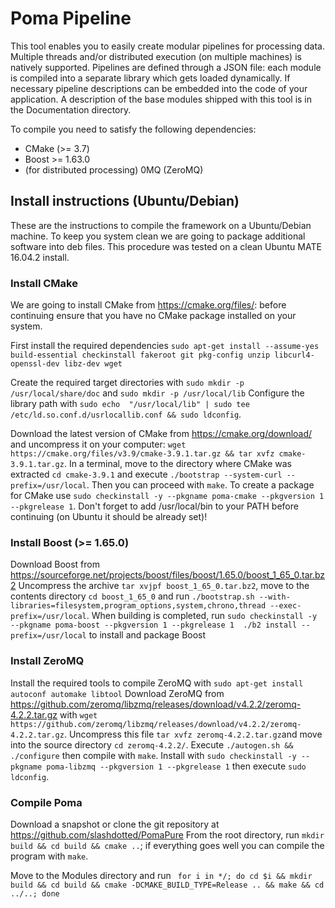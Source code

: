 # Poma Pipeline

This tool enables you to easily create modular pipelines for processing data. Multiple threads and/or distributed execution (on multiple machines) is natively supported. Pipelines are defined through a JSON file: each module is compiled into a separate library which gets loaded dynamically. If necessary pipeline descriptions can be embedded into the code of your application.
A description of the base modules shipped with this tool is in the Documentation directory.

To compile you need to satisfy the following dependencies:

- CMake (>= 3.7)
- Boost >= 1.63.0
- (for distributed processing) 0MQ (ZeroMQ)

## Install instructions (Ubuntu/Debian)

These are the instructions to compile the framework on a Ubuntu/Debian machine. To keep you system clean we are going to package additional software into deb files. This procedure was tested on a clean Ubuntu MATE 16.04.2 install.

### Install CMake
We are going to install CMake from https://cmake.org/files/: before continuing ensure that you have no CMake package installed on your system.

First install the required dependencies `sudo apt-get install --assume-yes build-essential checkinstall fakeroot git pkg-config unzip libcurl4-openssl-dev libz-dev wget`

Create the required target directories with  `sudo mkdir -p /usr/local/share/doc` and `sudo mkdir -p /usr/local/lib`
Configure the library path with `sudo echo  "/usr/local/lib" | sudo tee /etc/ld.so.conf.d/usrlocallib.conf && sudo ldconfig`.

Download the latest version of CMake from https://cmake.org/download/ and uncompress it on your computer: `wget https://cmake.org/files/v3.9/cmake-3.9.1.tar.gz && tar xvfz cmake-3.9.1.tar.gz`. In a terminal, move to the directory where CMake was extracted `cd cmake-3.9.1` and execute `./bootstrap --system-curl --prefix=/usr/local`. Then you can proceed with `make`. To create a package for CMake use `sudo checkinstall -y --pkgname poma-cmake --pkgversion 1 --pkgrelease 1`. Don't forget to add /usr/local/bin to your PATH before continuing (on Ubuntu it should be already set)!

### Install Boost (>= 1.65.0)

Download Boost from https://sourceforge.net/projects/boost/files/boost/1.65.0/boost_1_65_0.tar.bz2
Uncompress the archive `tar xvjpf boost_1_65_0.tar.bz2`, move to the contents directory `cd boost_1_65_0` and run `./bootstrap.sh --with-libraries=filesystem,program_options,system,chrono,thread --exec-prefix=/usr/local`. When building is completed, run `sudo checkinstall -y --pkgname poma-boost --pkgversion 1 --pkgrelease 1  ./b2 install --prefix=/usr/local` to install and package Boost

### Install ZeroMQ
Install the required tools to compile ZeroMQ with `sudo apt-get install autoconf automake libtool`
Download ZeroMQ from https://github.com/zeromq/libzmq/releases/download/v4.2.2/zeromq-4.2.2.tar.gz with `wget https://github.com/zeromq/libzmq/releases/download/v4.2.2/zeromq-4.2.2.tar.gz`. Uncompress this file `tar xvfz zeromq-4.2.2.tar.gz`and move into the source directory `cd zeromq-4.2.2/`. Execute `./autogen.sh && ./configure` then compile with `make`.
Install with `sudo checkinstall -y --pkgname poma-libzmq --pkgversion 1 --pkgrelease 1` then execute `sudo ldconfig`.

### Compile Poma
Download a snapshot or clone the git repository at https://github.com/slashdotted/PomaPure
From the root directory, run `mkdir build && cd build && cmake ..`; if everything goes well you can compile the program with `make`.

Move to the Modules directory and run `
for i in */; do cd $i && mkdir build && cd build && cmake -DCMAKE_BUILD_TYPE=Release .. && make && cd ../..; done`






